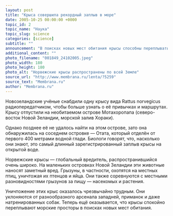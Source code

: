 ```yaml
---
layout: post
title: "Крыса совершила рекордный заплыв в море"
date: 2005-10-25 00:00:00 +0000
topic_id: 2
topic_name: "Наука"
topic_slug: science
categories: [science]
subtitle: ""
announcement: "В поисках новых мест обитания крысы способны переплывать с острова на остров сотни метров. Это обнаружили Джеймс Рассел (James Russell) и его коллеги из университета Окленда (University of Auckland)."
additional_content: ""
photo_filename: "001849_24102005.jpeg"
photo_width: 180
photo_height: 180
photo_alt: "Норвежские крысы распространены по всей Земле"
source_url: "http://www.membrana.ru/lenta/?5259"
source_text: "Membrana.ru"
author: "Membrana.ru"
---
```

Новозеландские учёные снабдили одну крысу вида Rattus norvegicus радиопередатчиком, чтобы больше узнать о её привычках и маршрутах. Крысу отпустили на необитаемом острове Мотахоропапа (северо-восток Новой Зеландии, морской залив Хораки).

Однако позднее её не удалось найти на этом острове, зато она обнаружилась на соседнем островке — Отата, который отделён от первого 400 метрами водной глади. Биологи говорят, что, насколько они знают, это самый длинный зарегистрированный заплыв крысы на открытой воде.

Норвежские крысы — глобальный вредитель, распространившийся очень широко. На маленьких островках Новой Зеландии эти животные наносят заметный вред. Грызуны, в частности, охотятся на местных птиц, уничтожая их птенцов и яйца. Они также соревнуются с местными разновидностями грызунов за пищу — насекомых и растения.

Уничтожение этих крыс оказалось чрезвычайно трудным. Они уклоняются от разнообразного арсенала западней, приманок и даже натренированных собак. Теперь ещё оказывается, что крысы спокойно переплывают морские просторы в поисках новых мест обитания.
